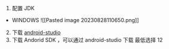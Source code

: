 1. 配置 JDK
 - WINDOWS
 ![[Pasted image 20230828110650.png]]
2. 下载 [android-studio](https://developer.android.google.cn/studio?hl=en)
3. 下载 Andorid SDK ，可以通过 android-studio 下载
     最低选择 12
 